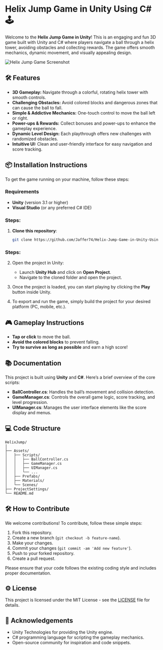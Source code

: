 # Helix Jump Game in Unity Using C#🕹️

Welcome to the **Helix Jump Game in Unity**! This is an engaging and fun 3D game built with Unity and C# where players navigate a ball through a helix tower, avoiding obstacles and collecting rewards. The game offers smooth mechanics, dynamic movement, and visually appealing design.

![Helix Jump Game Screenshot](https://github.com/Jaffer74/Helix-Jump-Game-in-Unity-Using-CSharp-/blob/main/results.png)

## 🛠️ Features
- **3D Gameplay:** Navigate through a colorful, rotating helix tower with smooth controls.
- **Challenging Obstacles:** Avoid colored blocks and dangerous zones that can cause the ball to fall.
- **Simple & Addictive Mechanics:** One-touch control to move the ball left or right.
- **Power-ups & Rewards:** Collect bonuses and power-ups to enhance the gameplay experience.
- **Dynamic Level Design:** Each playthrough offers new challenges with randomized obstacles.
- **Intuitive UI:** Clean and user-friendly interface for easy navigation and score tracking.

## 📦 Installation Instructions

To get the game running on your machine, follow these steps:

### Requirements
- **Unity** (version 3.1 or higher)
- **Visual Studio** (or any preferred C# IDE)

### Steps:
1. **Clone this repository**:
   ```bash
   git clone https://github.com/Jaffer74/Helix-Jump-Game-in-Unity-Using-CSharp.git
### Steps:
2. Open the project in Unity:
   - Launch **Unity Hub** and click on **Open Project**.
   - Navigate to the cloned folder and open the project.
   
3. Once the project is loaded, you can start playing by clicking the **Play** button inside Unity.

4. To export and run the game, simply build the project for your desired platform (PC, mobile, etc.).

## 🎮 Gameplay Instructions
- **Tap or click** to move the ball.
- **Avoid the colored blocks** to prevent falling.
- **Try to survive as long as possible** and earn a high score!

## 📚 Documentation

This project is built using **Unity** and **C#**. Here’s a brief overview of the core scripts:

- **BallController.cs**: Handles the ball’s movement and collision detection.
- **GameManager.cs**: Controls the overall game logic, score tracking, and level progression.
- **UIManager.cs**: Manages the user interface elements like the score display and menus.

## 💻 Code Structure

```plaintext
HelixJump/
│
├── Assets/
│   ├── Scripts/
│   │   ├── BallController.cs
│   │   ├── GameManager.cs
│   │   ├── UIManager.cs
│   │   └── ...
│   ├── Prefabs/
│   ├── Materials/
│   └── Scenes/
├── ProjectSettings/
└── README.md
```

## 🛠️ How to Contribute

We welcome contributions! To contribute, follow these simple steps:
1. Fork this repository.
2. Create a new branch (`git checkout -b feature-name`).
3. Make your changes.
4. Commit your changes (`git commit -am 'Add new feature'`).
5. Push to your forked repository.
6. Create a pull request.

Please ensure that your code follows the existing coding style and includes proper documentation.


## ⚙️ License

This project is licensed under the MIT License - see the [LICENSE](LICENSE.md) file for details.

## 🙏 Acknowledgements
- Unity Technologies for providing the Unity engine.
- C# programming language for scripting the gameplay mechanics.
- Open-source community for inspiration and code snippets.
